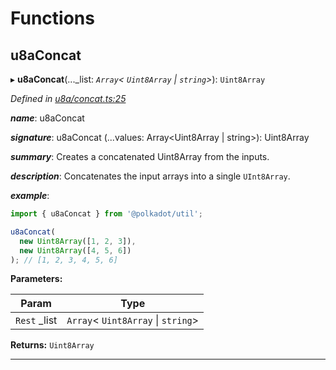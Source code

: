 

# Functions

<a id="u8aconcat"></a>

##  u8aConcat

▸ **u8aConcat**(..._list: *`Array`< `Uint8Array` &#124; `string`>*): `Uint8Array`

*Defined in [u8a/concat.ts:25](https://github.com/polkadot-js/common/blob/40f3ceb/packages/util/src/u8a/concat.ts#L25)*

*__name__*: u8aConcat

*__signature__*: u8aConcat (...values: Array<Uint8Array | string>): Uint8Array

*__summary__*: Creates a concatenated Uint8Array from the inputs.

*__description__*: Concatenates the input arrays into a single `UInt8Array`.

*__example__*:   
```javascript
import { u8aConcat } from '@polkadot/util';

u8aConcat(
  new Uint8Array([1, 2, 3]),
  new Uint8Array([4, 5, 6])
); // [1, 2, 3, 4, 5, 6]
```

**Parameters:**

| Param | Type |
| ------ | ------ |
| `Rest` _list | `Array`< `Uint8Array` &#124; `string`> |

**Returns:** `Uint8Array`

___

